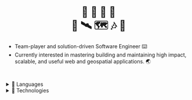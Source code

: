 <h1 align="center">🧙 🤿 🔬 📏 <br/>📸 🛰️ 🗺️ 🎶 🚀</h1>

- Team-player and solution-driven Software Engineer ⌨️
- Currently interested in mastering building and maintaining high impact, scalable, and useful web and geospatial applications. 🌏

<h1></h1>

<details>
<summary>📜 Languages</summary>

![JavaScript](https://img.shields.io/badge/-JavaScript-000?&logo=JavaScript)
![TypeScript](https://img.shields.io/badge/-TypeScript-000?&logo=TypeScript)
![Python](https://img.shields.io/badge/-Python-000?&logo=Python)
![SQL](https://img.shields.io/badge/-SQL-000?&logo=MySQL)

</details>

<details>
  <summary>🧪 Technologies</summary>

#### Frontend

![ReactJS](https://img.shields.io/badge/-React.js-000?&logo=React)
![VueJS](https://img.shields.io/badge/-Vue.js-000?&logo=Vue.js)
![Boostrap](https://img.shields.io/badge/-Boostrap-000?&logo=bootstrap)
![less](https://img.shields.io/badge/-less-000?&logo=less&logoColor=16537e)
![Antd](https://img.shields.io/badge/-antd-000?&logo=antdesign)
![Material-UI](https://img.shields.io/badge/-MaterialUI-000?&logo=mui)
![Jest](https://img.shields.io/badge/-jest-000?&logo=jest&logoColor=cc0000)
![Testing Library](https://img.shields.io/badge/-TestingLibrary-000?&logo=testinglibrary)

#### Backend

![Django](https://img.shields.io/badge/-Django-000?&logo=django&logoColor=103e2e)
![Node.js](https://img.shields.io/badge/-Node.js-000?&logo=node.js)
![Express](https://img.shields.io/badge/-Express-000?&logo=express)
![Nestjs](https://img.shields.io/badge/-NestJS-000?&logo=nestjs&logoColor=cc0000)
![Laravel](https://img.shields.io/badge/-Laravel-000?&logo=laravel)

#### Layout and Design

![Adobe Photoshop](https://img.shields.io/badge/-Adobe%20Photoshop-000?&logo=adobephotoshop)
![Adobe InDesign](https://img.shields.io/badge/-Adobe%20InDesign-000?&logo=adobeindesign)
![Adobe Lightroom](https://img.shields.io/badge/-Adobe%20Lightroom-000?&logo=adobelightroom)
![Adobe Premiere](https://img.shields.io/badge/-Adobe%20Premiere-000?&logo=adobepremierepro)
![Adobe AfterEffects](https://img.shields.io/badge/-Adobe%20AfterEffects-000?&logo=adobeaftereffects)
![AutoCAD](https://img.shields.io/badge/-AutoCAD-000?&logo=autocad)

#### Geospatial

![QGIS](https://img.shields.io/badge/-QuantumGIS-000?&logo=qgis)
![MapBox](https://img.shields.io/badge/-MapBox-000?&logo=mapbox)
![Leaflet](https://img.shields.io/badge/-Leaflet.js-000?&logo=leaflet&logoColor=199900)
![OpenLayers](https://img.shields.io/badge/-OpenLayers-000?&logo=openlayers&logoColor=00aaff)
![DeckGL](https://img.shields.io/badge/-DeckGL-000?&logo=uber)
![ESRI](https://img.shields.io/badge/-ESRI%20ArcGIS-000)
![GeoNode](https://img.shields.io/badge/-GeoNode-000?&logo=geonode)

#### Productivity Tools and Services

![AWS](https://img.shields.io/badge/-AWS-000?&logo=Amazon-AWS&logoColor=F90)
![Azure](https://img.shields.io/badge/-Azure-000?&logo=microsoftazure&logoColor=0066ff)
![Linux](https://img.shields.io/badge/-Linux-000?&logo=Linux)
![TMUX](https://img.shields.io/badge/-tmux-000?&logo=tmux)
![Docker](https://img.shields.io/badge/-Docker-000?&logo=Docker)
![Bitbucket](https://img.shields.io/badge/-Bitbucket-000?&logo=bitbucket&logoColor=0066ff)
![WordPress](https://img.shields.io/badge/-WordPress-000?&logo=Wordpress)
![Celery](https://img.shields.io/badge/-Celery-000?&logo=Celery&logoColor=38761d)
![Redis](https://img.shields.io/badge/-Redis-000?&logo=Redis)

#### Database-related

![PostgreSQL](https://img.shields.io/badge/-PostgreSQL-000?&logo=postgresql)
![Prisma](https://img.shields.io/badge/-Prisma-000?&logo=prisma)
![MySQL](https://img.shields.io/badge/-MySQL-000?&logo=mysql)
![SQlite](https://img.shields.io/badge/-SQlite-000?&logo=sqlite&logoColor=3d85c6)
![GeoServer](https://img.shields.io/badge/-GeoServer-000?)

#### API Integrations

![AFG FLEX](https://img.shields.io/badge/-🔗FLEX-0066ff)
![MoveMeIn](https://img.shields.io/badge/-🔗MoveMeIn-f202bd)
![Segment](https://img.shields.io/badge/-🔗Segment-38761d)
![Quickli](https://img.shields.io/badge/-🔗Quickli-00A0BB)
![LIXI](https://img.shields.io/badge/-🔗LiXi-F90)
![MixPanel](https://img.shields.io/badge/-🔗MixPanel-674EA7)

</details>
